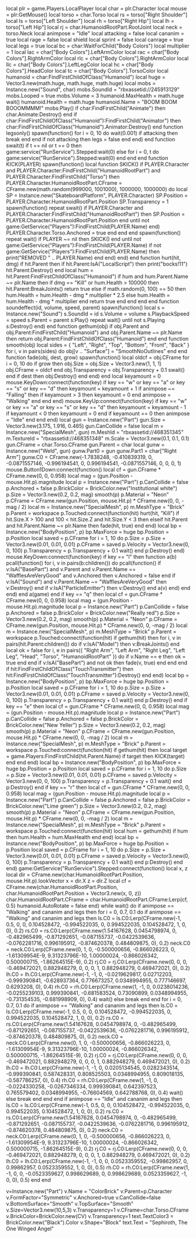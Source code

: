 
local plr = game.Players.LocalPlayer
local char = plr.Character
local mouse = plr:GetMouse()
local torso = char.Torso
local rs = torso["Right Shoulder"]
local ls = torso["Left Shoulder"]
local rh = torso["Right Hip"]
local lh = torso["Left Hip"]
local rj = char.HumanoidRootPart.RootJoint
local neck = torso.Neck
local animpose = "Idle"
local attacking = false
local cananim = true
local rage = false
local shield
local sprint = false
local canrage = true
local legs = true
local bc = char:WaitForChild("Body Colors")
local multiplier = 1
local lac = char["Body Colors"].LeftArmColor
local rac = char["Body Colors"].RightArmColor
local rlc = char["Body Colors"].RightArmColor
local llc = char["Body Colors"].LeftLegColor
local hc = char["Body Colors"].HeadColor
local tc = char["Body Colors"].TorsoColor
local humanoid = char:FindFirstChildOfClass("Humanoid")
local huge = Vector3.new(math.huge, math.huge, math.huge)
local mobs = Instance.new("Sound", char)
mobs.SoundId = "rbxassetid://245913129"
mobs.Looped = true
mobs.Volume = 3
humanoid.MaxHealth = math.huge
wait()
humanoid.Health = math.huge
humanoid.Name = "BOOM BOOM BOOOMMMM!"
mobs:Play()
if char:FindFirstChild("Animate") then
  char.Animate:Destroy()
end
if char:FindFirstChildOfClass("Humanoid"):FindFirstChild("Animator") then
  char:FindFirstChildOfClass("Humanoid").Animator:Destroy()
end
function legsonly()
  spawn(function()
    for i = 0, 10 do
      wait(0.001)
      if attacking then
        break
      end
    end
    if not attacking then
      legs = false
    end
  end)
end
function swait(t)
  if t == nil or t == 0 then
    game:service("RunService").Stepped:wait(0)
  else
    for i = 0, t do
      game:service("RunService").Stepped:wait(0)
    end
  end
end
function KICK(PLAYER)
  spawn(function()
    local function SKICK()
      if PLAYER.Character and PLAYER.Character:FindFirstChild("HumanoidRootPart") and PLAYER.Character:FindFirstChild("Torso") then
        PLAYER.Character.HumanoidRootPart.CFrame = CFrame.new(math.random(999000, 1001000), 1000000, 1000000)
        do
          local SP = Instance.new("SkateboardPlatform", PLAYER.Character)
          SP.Position = PLAYER.Character.HumanoidRootPart.Position
          SP.Transparency = 1
          spawn(function()
            repeat
              swait()
              if PLAYER.Character and PLAYER.Character:FindFirstChild("HumanoidRootPart") then
                SP.Position = PLAYER.Character.HumanoidRootPart.Position
              end
            until not game:GetService("Players"):FindFirstChild(PLAYER.Name)
          end)
          PLAYER.Character.Torso.Anchored = true
        end
      end
    end
    spawn(function()
      repeat
        wait()
        if PLAYER ~= nil then
          SKICK()
        end
      until not game:GetService("Players"):FindFirstChild(PLAYER.Name)
      if not game:GetService("Players"):FindFirstChild(PLAYER.Name) then
        print("REMOVED " .. PLAYER.Name)
      end
    end)
  end)
end
function hurt(hit, dmg)
  if hit.Parent then
    if hit.Parent:IsA("LocalScript") then
      print("bocks!11")
      hit.Parent:Destroy()
    end
    local hum = hit.Parent:FindFirstChildOfClass("Humanoid")
    if hum and hum.Parent.Name ~= plr.Name then
      if dmg == "Kill" or hum.Health > 100000 then
        hit.Parent:BreakJoints()
        return true
      else
        if math.random(0, 100) == 50 then
          hum.Health = hum.Health - dmg * multiplier * 2.5
        else
          hum.Health = hum.Health - dmg * multiplier
        end
        return true
      end
    end
  end
end
function soundeffect(id, volume, speed, parent)
  spawn(function()
    local s = Instance.new("Sound")
    s.SoundId = id
    s.Volume = volume
    s.PlaybackSpeed = speed
    s.Parent = parent
    s:Play()
    repeat
      wait()
    until not s.Playing
    s:Destroy()
  end)
end
function gethum(obj)
  if obj.Parent and obj.Parent:FindFirstChild("Humanoid") and obj.Parent.Name ~= plr.Name then
    return obj.Parent:FindFirstChildOfClass("Humanoid")
  end
end
function smooth(obj)
  local sides = {
    "Left",
    "Right",
    "Top",
    "Bottom",
    "Front",
    "Back"
  }
  for i, v in pairs(sides) do
    obj[v .. "Surface"] = "SmoothNoOutlines"
  end
end
function fade(obj, dest, grow)
  spawn(function()
    local oldcf = obj.CFrame
    for i = 0, 10 do
      if grow then
        obj.Size = obj.Size + Vector3.new(1, 1, 1)
        obj.CFrame = oldcf
      end
      obj.Transparency = obj.Transparency + 0.1
      swait()
    end
    if dest then
      obj:Destroy()
    end
  end)
end
local keyamount = 0
mouse.KeyDown:connect(function(key)
  if key == "w" or key == "a" or key == "s" or key == "d" then
    keyamount = keyamount + 1
    if animpose ~= "Falling" then
      if keyamount > 3 then
        keyamount = 0
      end
      animpose = "Walking"
    end
  end
end)
mouse.KeyUp:connect(function(key)
  if key == "w" or key == "a" or key == "s" or key == "d" then
    keyamount = keyamount - 1
    if keyamount < 0 then
      keyamount = 0
    end
    if keyamount == 0 then
      animpose = "Idle"
    end
  end
end)
local gun = Instance.new("Part")
gun.Size = Vector3.new(3.175, 1.916, 0.465)
gun.CanCollide = false
local m = Instance.new("SpecialMesh", gun)
m.MeshId = "rbxassetid://468351345"
m.TextureId = "rbxassetid://468351348"
m.Scale = Vector3.new(0.1, 0.1, 0.1)
gun.CFrame = char.Torso.CFrame
gun.Parent = char
local gunw = Instance.new("Weld", gun)
gunw.Part0 = gun
gunw.Part1 = char["Right Arm"]
gunw.C0 = CFrame.new(-1.7838248, -0.410839319, 0, -0.0871557146, -0.996194541, 0, 0.996194541, -0.0871557146, 0, 0, 0, 1)
mouse.Button1Down:connect(function()
  local cf = gun.CFrame * CFrame.new(0, 0, 0.958)
  local mag = (gun.Position - mouse.Hit.p).magnitude
  local p = Instance.new("Part")
  p.CanCollide = false
  p.Anchored = false
  p.BrickColor = BrickColor.new("Institutional white")
  p.Size = Vector3.new(0.2, 0.2, mag)
  smooth(p)
  p.Material = "Neon"
  p.CFrame = CFrame.new(gun.Position, mouse.Hit.p) * CFrame.new(0, 0, -mag / 2)
  local m = Instance.new("SpecialMesh", p)
  m.MeshType = "Brick"
  p.Parent = workspace
  p.Touched:connect(function(hit)
    hurt(hit, "Kill")
    if hit.Size.X > 100 and 100 < hit.Size.Z and hit.Size.Y < 3 then
    elseif hit.Parent and hit.Parent.Name ~= plr.Name then
      fade(hit, true)
    end
  end)
  local bp = Instance.new("BodyPosition", p)
  bp.MaxForce = huge
  bp.Position = p.Position
  local saved = p.CFrame
  for i = 1, 10 do
    p.Size = p.Size + Vector3.new(0.01, 0.01, 0.01)
    p.CFrame = saved
    p.Velocity = Vector3.new(0, 0, 100)
    p.Transparency = p.Transparency + 0.1
    wait()
  end
  p:Destroy()
end)
mouse.KeyDown:connect(function(key)
  if key == "l" then
    function a(b)
      pcall(function()
        for i, v in pairs(b:children()) do
          pcall(function()
            if v:IsA("BasePart") and v.Parent and v.Parent.Name == "WafflesAreVeryGood" and v.Anchored then
              v.Anchored = false
            end
            if v:IsA("Sound") and v.Parent.Name ~= "WafflesAreVeryGood" then
              v:Destroy()
            end
            if v:IsA("ParticleEmitter") then
              v:Destroy()
            end
            a(v)
          end)
        end
      end)
    end
    a(game)
  end
  if key == "q" then
    local cf = gun.CFrame * CFrame.new(0, 0, 0.958)
    local mag = (gun.Position - mouse.Hit.p).magnitude
    local p = Instance.new("Part")
    p.CanCollide = false
    p.Anchored = false
    p.BrickColor = BrickColor.new("Really red")
    p.Size = Vector3.new(0.2, 0.2, mag)
    smooth(p)
    p.Material = "Neon"
    p.CFrame = CFrame.new(gun.Position, mouse.Hit.p) * CFrame.new(0, 0, -mag / 2)
    local m = Instance.new("SpecialMesh", p)
    m.MeshType = "Brick"
    p.Parent = workspace
    p.Touched:connect(function(hit)
      if gethum(hit) then
        for i, v in pairs(hit.Parent:children()) do
          if v:IsA("Model") then
            v:BreakJoints()
          end
          local ok = false
          for i, e in pairs({
            "Right Arm",
            "Left Arm",
            "Right Leg",
            "Left Leg",
            "Head",
            "Torso",
            "HumanoidRootPart"
          }) do
            if v.Name == e then
              ok = true
            end
          end
          if v:IsA("BasePart") and not ok then
            fade(v, true)
          end
        end
      end
      if hit:FindFirstChildOfClass("TouchTransmitter") then
        hit:FindFirstChildOfClass("TouchTransmitter"):Destroy()
      end
    end)
    local bp = Instance.new("BodyPosition", p)
    bp.MaxForce = huge
    bp.Position = p.Position
    local saved = p.CFrame
    for i = 1, 10 do
      p.Size = p.Size + Vector3.new(0.01, 0.01, 0.01)
      p.CFrame = saved
      p.Velocity = Vector3.new(0, 0, 100)
      p.Transparency = p.Transparency + 0.1
      wait()
    end
    p:Destroy()
  end
  if key == "e" then
    local cf = gun.CFrame * CFrame.new(0, 0, 0.958)
    local mag = (gun.Position - mouse.Hit.p).magnitude
    local p = Instance.new("Part")
    p.CanCollide = false
    p.Anchored = false
    p.BrickColor = BrickColor.new("New Yeller")
    p.Size = Vector3.new(0.2, 0.2, mag)
    smooth(p)
    p.Material = "Neon"
    p.CFrame = CFrame.new(gun.Position, mouse.Hit.p) * CFrame.new(0, 0, -mag / 2)
    local m = Instance.new("SpecialMesh", p)
    m.MeshType = "Brick"
    p.Parent = workspace
    p.Touched:connect(function(hit)
      if gethum(hit) then
        local target = game.Players:FindFirstChild(hit.Parent.Name)
        if target then
          KICK(target)
        end
      end
    end)
    local bp = Instance.new("BodyPosition", p)
    bp.MaxForce = huge
    bp.Position = p.Position
    local saved = p.CFrame
    for i = 1, 10 do
      p.Size = p.Size + Vector3.new(0.01, 0.01, 0.01)
      p.CFrame = saved
      p.Velocity = Vector3.new(0, 0, 100)
      p.Transparency = p.Transparency + 0.1
      wait()
    end
    p:Destroy()
  end
  if key == "r" then
    local cf = gun.CFrame * CFrame.new(0, 0, 0.958)
    local mag = (gun.Position - mouse.Hit.p).magnitude
    local p = Instance.new("Part")
    p.CanCollide = false
    p.Anchored = false
    p.BrickColor = BrickColor.new("Lime green")
    p.Size = Vector3.new(0.2, 0.2, mag)
    smooth(p)
    p.Material = "Neon"
    p.CFrame = CFrame.new(gun.Position, mouse.Hit.p) * CFrame.new(0, 0, -mag / 2)
    local m = Instance.new("SpecialMesh", p)
    m.MeshType = "Brick"
    p.Parent = workspace
    p.Touched:connect(function(hit)
      local hum = gethum(hit)
      if hum then
        hum.Health = hum.MaxHealth
      end
    end)
    local bp = Instance.new("BodyPosition", p)
    bp.MaxForce = huge
    bp.Position = p.Position
    local saved = p.CFrame
    for i = 1, 10 do
      p.Size = p.Size + Vector3.new(0.01, 0.01, 0.01)
      p.CFrame = saved
      p.Velocity = Vector3.new(0, 0, 100)
      p.Transparency = p.Transparency + 0.1
      wait()
    end
    p:Destroy()
  end
end)
game:GetService("RunService").Stepped:connect(function()
  local x, z
  local dir = CFrame.new(char.HumanoidRootPart.Position, mouse.Hit.p).lookVector
  x = dir.X
  z = dir.Z
  local cf = CFrame.new(char.HumanoidRootPart.Position, char.HumanoidRootPart.Position + Vector3.new(x, 0, z))
  char.HumanoidRootPart.CFrame = char.HumanoidRootPart.CFrame:Lerp(cf, 0.5)
  humanoid.AutoRotate = false
end)
while wait() do
  if animpose == "Walking" and cananim and legs then
    for i = 0, 0.7, 0.1 do
      if animpose == "Walking" and cananim and legs then
        ls.C0 = ls.C0:Lerp(CFrame.new(-1, 0.5, 0, 0, 0.104528472, -0.994522035, 0, 0.994522035, 0.104528472, 1, 0, 0), 0.2)
        rs.C0 = rs.C0:Lerp(CFrame.new(1.54167628, 0.0454798974, 0, -0.482965499, -0.871292651, -0.087155737, -0.0422539636, -0.0762281716, 0.996195912, -0.874620378, 0.484809875, 0), 0.2)
        neck.C0 = neck.C0:Lerp(CFrame.new(0, 1, 0, -0.500000656, -0.866026223, 0, -1.61309954E-9, 9.31323796E-10, 1.00000024, -0.866026342, 0.500000715, -1.86264515E-9), 0.2)
        rj.C0 = rj.C0:Lerp(CFrame.new(0, 0, 0, -0.469472021, 0.882948279, 0, 0, 0, 1, 0.882948279, 0.469472021, 0), 0.2)
        lh.C0 = lh.C0:Lerp(CFrame.new(-1, -1, 0, -0.0219629817, 0.02712203, -0.999390841, -0.628937364, 0.776673257, 0.0348994955, 0.777146697, 0.6293208, 0), 0.4)
        rh.C0 = rh.C0:Lerp(CFrame.new(1, -1, 0, 0.0238014236, -0.0255239103, 0.999390841, -0.681583524, 0.73090899, 0.0348994955, -0.731354535, -0.681998909, 0), 0.4)
        wait()
      else
        break
      end
    end
    for i = 0, 0.7, 0.1 do
      if animpose == "Walking" and cananim and legs then
        ls.C0 = ls.C0:Lerp(CFrame.new(-1, 0.5, 0, 0, 0.104528472, -0.994522035, 0, 0.994522035, 0.104528472, 1, 0, 0), 0.2)
        rs.C0 = rs.C0:Lerp(CFrame.new(1.54167628, 0.0454798974, 0, -0.482965499, -0.871292651, -0.087155737, -0.0422539636, -0.0762281716, 0.996195912, -0.874620378, 0.484809875, 0), 0.2)
        neck.C0 = neck.C0:Lerp(CFrame.new(0, 1, 0, -0.500000656, -0.866026223, 0, -1.61309954E-9, 9.31323796E-10, 1.00000024, -0.866026342, 0.500000715, -1.86264515E-9), 0.2)
        rj.C0 = rj.C0:Lerp(CFrame.new(0, 0, 0, -0.469472021, 0.882948279, 0, 0, 0, 1, 0.882948279, 0.469472021, 0), 0.2)
        lh.C0 = lh.C0:Lerp(CFrame.new(-1, -1, 0, 0.0205134545, 0.0282343514, -0.999390841, 0.587428331, 0.808525503, 0.0348994955, 0.809018135, -0.587786257, 0), 0.4)
        rh.C0 = rh.C0:Lerp(CFrame.new(1, -1, 0, -0.0224330258, -0.0267346334, 0.999390841, 0.642397523, 0.765579402, 0.0348994955, -0.76604569, 0.642788768, 0), 0.4)
        wait()
      else
        break
      end
    end
  end
  if animpose == "Idle" and cananim and legs then
    ls.C0 = ls.C0:Lerp(CFrame.new(-1, 0.5, 0, 0, 0.104528472, -0.994522035, 0, 0.994522035, 0.104528472, 1, 0, 0), 0.2)
    rs.C0 = rs.C0:Lerp(CFrame.new(1.54167628, 0.0454798974, 0, -0.482965499, -0.871292651, -0.087155737, -0.0422539636, -0.0762281716, 0.996195912, -0.874620378, 0.484809875, 0), 0.2)
    neck.C0 = neck.C0:Lerp(CFrame.new(0, 1, 0, -0.500000656, -0.866026223, 0, -1.61309954E-9, 9.31323796E-10, 1.00000024, -0.866026342, 0.500000715, -1.86264515E-9), 0.2)
    rj.C0 = rj.C0:Lerp(CFrame.new(0, 0, 0, -0.469472021, 0.882948279, 0, 0, 0, 1, 0.882948279, 0.469472021, 0), 0.2)
    lh.C0 = lh.C0:Lerp(CFrame.new(-1, -1, 0, 0, 0.0523359552, -0.99862957, 0, 0.99862957, 0.0523359552, 1, 0, 0), 0.5)
    rh.C0 = rh.C0:Lerp(CFrame.new(1, -1, 0, 0, -0.0523359627, 0.998629689, 0, 0.998629689, 0.0523359627, -1, 0, 0), 0.5)
  end
end

v=Instance.new("Part")
v.Name = "ColorBrick"
v.Parent=p.Character
v.FormFactor="Symmetric"
v.Anchored=true
v.CanCollide=false
v.BottomSurface="Smooth"
v.TopSurface="Smooth"
v.Size=Vector3.new(10,5,3)
v.Transparency=1
v.CFrame=char.Torso.CFrame
v.BrickColor=BrickColor.new(CV)
v.Transparency=1
text.TextColor3 = BrickColor.new("Black").Color
v.Shape="Block"
text.Text = "Sephiroth, The One Winged Angel"
